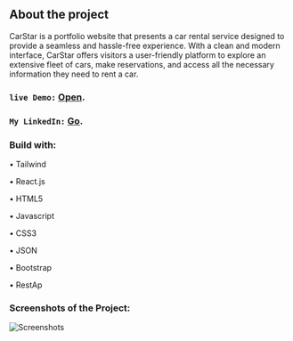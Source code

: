 ## About the project

CarStar is a portfolio website that presents a car rental service designed to provide a seamless and hassle-free experience. With a clean and modern interface, CarStar offers visitors a user-friendly platform to explore an extensive fleet of cars, make reservations, and access all the necessary information they need to rent a car.

### `live Demo:` [Open](https://kaiodeodato.github.io/carstar/).
### `My LinkedIn:` [Go](https://www.linkedin.com/in/kaio-viana-6ab42016b/).

### Build with:

 • Tailwind
 
 • React.js
 
 • HTML5
 
 • Javascript
 
 • CSS3
 
 • JSON
 
 • Bootstrap
 
 • RestAp
 
### Screenshots of the Project:
![Screenshots](http://www.portfolio.kaiodeodato.com/static/media/sitecarstar.95b402827588c48c7c8e.jpg)
